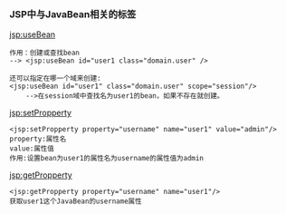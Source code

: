 ### JSP中与JavaBean相关的标签
<jsp:useBean>

    作用：创建或查找bean
    --> <jsp:useBean id="user1 class="domain.user" />
    
    还可以指定在哪一个域来创建:
    <jsp:useBean id="user1" class="domain.user" scope="session"/>
        -->在session域中查找名为user1的bean，如果不存在就创建。
    
<jsp:setPropperty>

    <jsp:setPropperty property="username" name="user1" value="admin"/>
    property:属性名
    value:属性值
    作用:设置bean为user1的属性名为username的属性值为admin
<jsp:getPropperty>

    <jsp:getPropperty property="username" name="user1"/>
    获取user1这个JavaBean的username属性